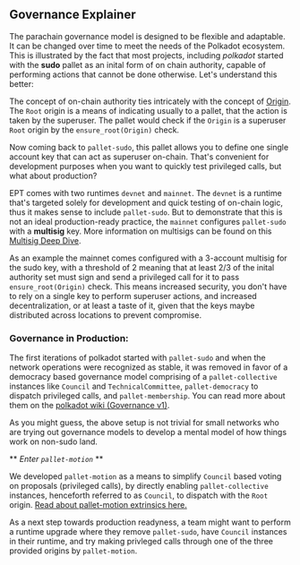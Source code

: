 ## Governance Explainer

The parachain governance model is designed to be flexible and adaptable. It can be changed over time to meet the needs of the Polkadot ecosystem. This is illustrated by the fact that most projects, including *polkadot* started with the **sudo** pallet as an inital form of on chain authority, capable of performing actions that cannot be done otherwise. Let's understand this better: 

The concept of on-chain authority ties intricately with the concept of [Origin](https://docs.substrate.io/build/origins/). The `Root` origin is a means of indicating usually to a pallet, that the action is taken by the superuser. The pallet would check if the `Origin` is a superuser `Root` origin by the `ensure_root(Origin)` check. 

Now coming back to `pallet-sudo`, this pallet allows you to define one single account key that can act as superuser on-chain. That's convenient for development purposes when you want to quickly test privileged calls, but what about production? 

EPT comes with two runtimes `devnet` and `mainnet`. The `devnet` is a runtime that's targeted solely for development and quick testing of on-chain logic, thus it makes sense to include `pallet-sudo`. But to demonstrate that this is not an ideal production-ready practice, the `mainnet` configures `pallet-sudo` with a **multisig** key. More information on multisigs can be found on this [Multisig Deep Dive](https://youtu.be/J2OAcd4sWfA?si=yC4zKiQGY1FrQt_v).

As an example the mainnet comes configured with a 3-account multisig for the sudo key, with a threshold of 2 meaning that at least 2/3 of the inital authority set must sign and send a privileged call for it to pass `ensure_root(Origin)` check. This means increased security, you don't have to rely on a single key to perform superuser actions, and increased decentralization, or at least a taste of it, given that the keys maybe distributed across locations to prevent compromise.

### Governance in Production: 

The first iterations of polkadot started with `pallet-sudo` and when the network operations were recognized as stable, it was removed in favor of a democracy based governance model comprising of a `pallet-collective` instances like `Council` and `TechnicalCommittee`, `pallet-democracy` to dispatch privileged calls, and `pallet-membership`. You can read more about them on the [polkadot wiki (Governance v1)](https://wiki.polkadot.network/docs/learn-governance).

As you might guess, the above setup is not trivial for small networks who are trying out governance models to develop a mental model of how things work on non-sudo land. 

** *Enter `pallet-motion`* **

We developed `pallet-motion` as a means to simplify `Council` based voting on proposals (privileged calls), by directly enabling `pallet-collective` instances, henceforth referred to as `Council`, to dispatch with the `Root` origin. [Read about pallet-motion extrinsics here.](../pallets/motion/README.md)

As a next step towards production readyness, a team might want to perform a runtime upgrade where they remove `pallet-sudo`, have `Council` instances in their runtime, and try making privleged calls through one of the three provided origins by `pallet-motion`. 

